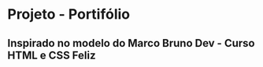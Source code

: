 <h1>Projeto - Portifólio</h1>
<h2>Inspirado no modelo do Marco Bruno Dev - Curso HTML e CSS Feliz</h2>
